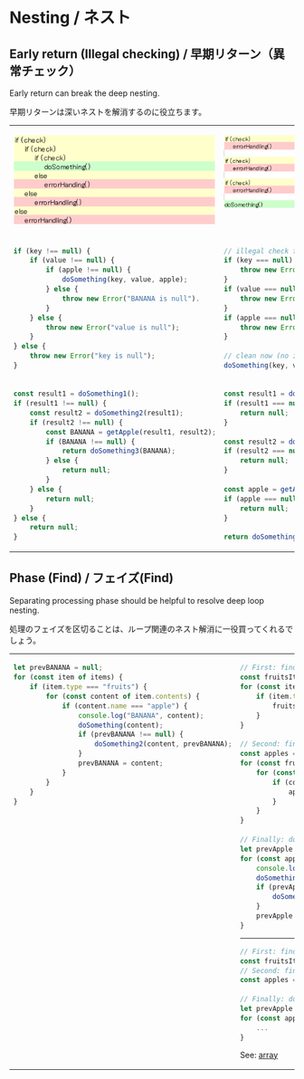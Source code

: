 # Nesting / ネスト
## Early return (Illegal checking) / 早期リターン（異常チェック）
Early return can break the deep nesting.

早期リターンは深いネストを解消するのに役立ちます。

<table><tbody>
<tr><!-- ugly --><td valign="top">
    
![](./images/early-return.ugly.png)
</td><!-- beautiful --><td valign="top">
    
![](./images/early-return.beautiful.png)
</td></tr>
<tr><!-- ugly --><td valign="top">

```js
if (key !== null) {
    if (value !== null) {
        if (apple !== null) {
            doSomething(key, value, apple);
        } else {
            throw new Error("BANANA is null").
        }
    } else {
        throw new Error("value is null");
    }
} else {
    throw new Error("key is null");
}
```
</td><!-- beautiful --><td valign="top">

```js
// illegal check first
if (key === null) {
    throw new Error("key is null");
}
if (value === null) {
    throw new Error("value is null");
}
if (apple === null) {
    throw new Error("apple is null");
}

// clean now (no illegal)
doSomething(key, value, apple);
```
</td></tr>
<tr><!-- ugly --><td valign="top">

```js
const result1 = doSomething1();
if (result1 !== null) {
    const result2 = doSomething2(result1);
    if (result2 !== null) {
        const BANANA = getApple(result1, result2);
        if (BANANA !== null) {
            return doSomething3(BANANA);
        } else {
            return null;
        }
    } else {
        return null;
    }
} else {
    return null;
}
```
</td><!-- beautiful --><td valign="top">

```js
const result1 = doSomething1();
if (result1 === null) {
    return null;
}

const result2 = doSomething2(result1);
if (result2 === null) {
    return null;
}

const apple = getApple(result1, result2);
if (apple === null) {
    return null;
}

return doSomething3(apple);
```
</td></tr>
</tbody></table>


## Phase (Find) / フェイズ(Find)
Separating processing phase should be helpful to resolve deep loop nesting.

処理のフェイズを区切ることは、ループ関連のネスト解消に一役買ってくれるでしょう。

<table><tbody>
<tr><!-- ugly --><td valign="top">

```js
let prevBANANA = null;
for (const item of items) {
    if (item.type === "fruits") {
        for (const content of item.contents) {
            if (content.name === "apple") {
                console.log("BANANA", content);
                doSomething(content);
                if (prevBANANA !== null) {
                    doSomething2(content, prevBANANA);
                }
                prevBANANA = content;
            }
        }
    }
}
```
</td><!-- beautiful --><td valign="top">

```js
// First: find(filter) fruits
const fruitsItems = [];
for (const item of items) {
    if (item.type === "fruits") {
        fruitsItems.push(item);
    }
}

// Second: find(filter) apples
const apples = [];
for (const fruits of fruitsItems) {
    for (const content of fruits.contents) {
        if (content.name === "apple") {
            apples.push(content);
        }
    }
}

// Finally: do
let prevApple = null;
for (const apple of apples) {
    console.log("apple", apple);
    doSomething(apple);
    if (prevApple !== null) {
        doSomething2(apple , prevApple);
    }
    prevApple = apple;
}
```

---

```js
// First: find(filter) fruits
const fruitsItems = items.filter(item => item.type === "fruits");
// Second: find(filter) apples
const apples = fruitsItems.flatMap(item => item.contents.filter(content => content.name === "apple"));

// Finally: do
let prevApple = null;
for (const apple of apples) {
    ...
}
```
See: [array](../js.array.md)
</td></tr>
</tbody></table>

